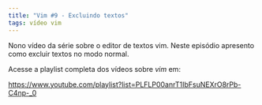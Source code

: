 ```yaml
---
title: "Vim #9 - Excluindo textos"
tags: vídeo vim 
---
```


Nono vídeo da série sobre o editor de textos vim. Neste episódio apresento como excluir textos no modo normal. 

Acesse a playlist completa dos vídeos sobre *vim* em:

https://www.youtube.com/playlist?list=PLFLP00anrT1IbFsuNEXrO8rPb-C4np-_0

